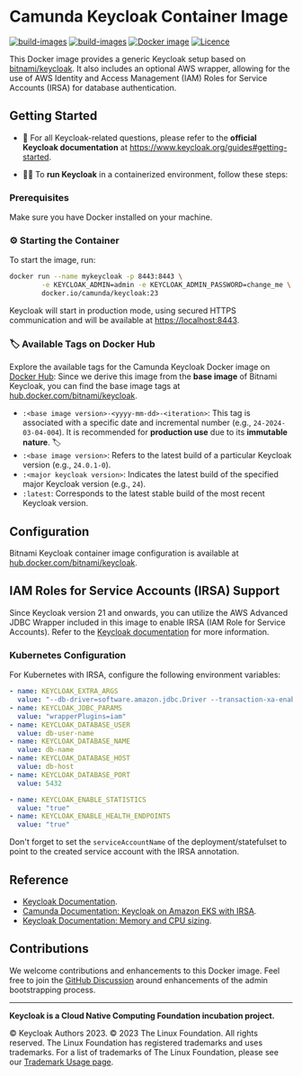 # Camunda Keycloak Container Image

[![build-images](https://img.shields.io/badge/Camunda-FC5D0D)](https://www.camunda.com/)
[![build-images](https://github.com/camunda/keycloak/actions/workflows/build-images.yml/badge.svg?branch=main)](https://github.com/camunda/keycloak/actions/workflows/build-images.yml)
[![Docker image](https://img.shields.io/badge/docker.io%2Fcamunda%2Fkeycloak-e4f0fb?logo=docker&label=docker%20amd64,arm64)](https://hub.docker.com/r/camunda/keycloak)
[![Licence](https://img.shields.io/github/license/camunda/keycloak)](https://github.com/camunda/keycloak/blob/master/LICENSE)

This Docker image provides a generic Keycloak setup based on [bitnami/keycloak](https://hub.docker.com/r/bitnami/keycloak). It also includes an optional AWS wrapper, allowing for the use of AWS Identity and Access Management (IAM) Roles for Service Accounts (IRSA) for database authentication.

## Getting Started

- 📘 For all Keycloak-related questions, please refer to the **official Keycloak documentation** at https://www.keycloak.org/guides#getting-started.

-  🐳🚀 To **run Keycloak** in a containerized environment, follow these steps:

### Prerequisites

Make sure you have Docker installed on your machine.

### ⚙️ Starting the Container

To start the image, run:

```bash
docker run --name mykeycloak -p 8443:8443 \
        -e KEYCLOAK_ADMIN=admin -e KEYCLOAK_ADMIN_PASSWORD=change_me \
        docker.io/camunda/keycloak:23
```

Keycloak will start in production mode, using secured HTTPS communication and will be available at [https://localhost:8443](https://localhost:8443).

### 🏷️ Available Tags on Docker Hub

Explore the available tags for the Camunda Keycloak Docker image on [Docker Hub](https://hub.docker.com/r/camunda/keycloak/tags):
Since we derive this image from the __base image__ of Bitnami Keycloak, you can find the base image tags at [hub.docker.com/bitnami/keycloak](https://hub.docker.com/r/bitnami/keycloak/tags).

- `:<base image version>-<yyyy-mm-dd>-<iteration>`: This tag is associated with a specific date and incremental number (e.g., `24-2024-03-04-004`). It is recommended for **production use** due to its **immutable nature**. 🏷️
- `:<base image version>`: Refers to the latest build of a particular Keycloak version (e.g., `24.0.1-0`).
- `:<major keycloak version>`: Indicates the latest build of the specified major Keycloak version (e.g., `24`).
- `:latest`: Corresponds to the latest stable build of the most recent Keycloak version.

## Configuration

Bitnami Keycloak container image configuration is available at [hub.docker.com/bitnami/keycloak](https://hub.docker.com/r/bitnami/keycloak).

## IAM Roles for Service Accounts (IRSA) Support

Since Keycloak version 21 and onwards, you can utilize the AWS Advanced JDBC Wrapper included in this image to enable IRSA (IAM Role for Service Accounts). Refer to the [Keycloak documentation](https://www.keycloak.org/server/containers) for more information.

### Kubernetes Configuration

For Kubernetes with IRSA, configure the following environment variables:

```yaml
- name: KEYCLOAK_EXTRA_ARGS
  value: "--db-driver=software.amazon.jdbc.Driver --transaction-xa-enabled=false --log-level=INFO,software.amazon.jdbc:INFO"
- name: KEYCLOAK_JDBC_PARAMS
  value: "wrapperPlugins=iam"
- name: KEYCLOAK_DATABASE_USER
  value: db-user-name
- name: KEYCLOAK_DATABASE_NAME
  value: db-name
- name: KEYCLOAK_DATABASE_HOST
  value: db-host
- name: KEYCLOAK_DATABASE_PORT
  value: 5432

- name: KEYCLOAK_ENABLE_STATISTICS
  value: "true"
- name: KEYCLOAK_ENABLE_HEALTH_ENDPOINTS
  value: "true"
```

Don't forget to set the `serviceAccountName` of the deployment/statefulset to point to the created service account with the IRSA annotation.

## Reference

- [Keycloak Documentation](https://www.keycloak.org/documentation).
- [Camunda Documentation: Keycloak on Amazon EKS with IRSA](https://docs.camunda.io/docs/self-managed/platform-deployment/helm-kubernetes/platforms/amazon-eks/irsa/).
- [Keycloak Documentation: Memory and CPU sizing](https://www.keycloak.org/high-availability/concepts-memory-and-cpu-sizing).

## Contributions

We welcome contributions and enhancements to this Docker image. Feel free to join the [GitHub Discussion](https://github.com/camunda/keycloak/issues) around enhancements of the admin bootstrapping process.

---

**Keycloak is a Cloud Native Computing Foundation incubation project.**

© Keycloak Authors 2023. © 2023 The Linux Foundation. All rights reserved. The Linux Foundation has registered trademarks and uses trademarks. For a list of trademarks of The Linux Foundation, please see our [Trademark Usage page](https://www.linuxfoundation.org/trademark-usage/).

